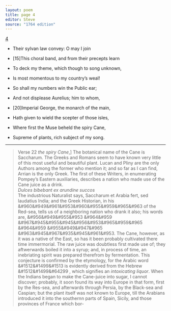 ```yaml
---
layout: poem
title: page 4
editor: Steve
source: "1764 edition"
---
```


[4]()

- Their sylvan law convey: O may I join 
- \[15]This choral band, and from their precepts learn
- To deck my theme, which though to song unknown,
- Is most momentous to my country’s weal!

- So shall my numbers win the Public ear;
- And not displease Aurelius; him to whom,
- \[20]Imperial George, the monarch of the main,  
- Hath given to wield the scepter of those isles,
- Where first the Muse beheld the spiry Cane,
- Supreme of plants, rich subject of my song.

---

> Verse 22 *the spiry Cane*,\] The botanical name of the Cane is Saccharum. The Greeks and Romans seem to have known very little of this most useful and beautiful plant. Lucan and Pliny are the only Authors among the former who mention it; and so far as I can find, Arrian is the only Greek. The first of these Writers, in enumerating Pompey’s Eastern auxiliaries, describes a nation who made use of the Cane juice as a drink.  
     *Dulces bibebant ex arundine succos*  
The industrious Naturalist says, Saccharum et Arabia fert, sed laudatius India; and the Greek Historian, in his &#960&#949&#961&#953&#960&#955&#959&#965&#963 of the Red-sea, tells us of a neighboring nation who drank it also; his words are, &#956&#949&#955&#953 &#964&#959 &#967&#945&#955&#945&#956&#953&#965&#959&#965 &#964&#959 &#955&#949&#947&#965 &#963&#945&#967&#935&#945&#961&#953. The Cane, however, as it was a native of the East, so has it been probably cultivated there time immermorial. The raw juice was doubtless first made use of; they aftwerwards boiled it into a syrup; and, in process of time, an inebriating spirit was prepared therefrom by fermentation. This conjecture is confirmed by the etymology, for the Arabic word &#1512&#1499&#1513 is evidently derived from the Hebrew &#1512&#1499&#64299 , which signifies an *intoxicating liquor*. When the Indians began to make the Cane-juice into sugar, I cannot discover; probably, it soon found its way into Europe in that form, first by the Res-sea, and afterwards through Persia, by the Black-sea and Caspian; but the plant itself was not known to Europe, till the Arabians introduced it into the southernn parts of Spain, Sicily, and those provinces of France which bor-  